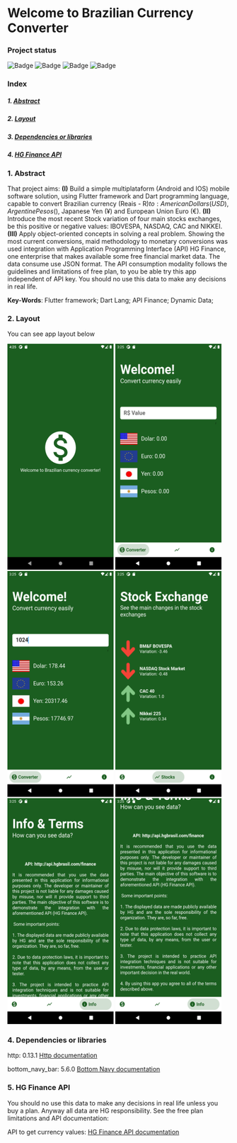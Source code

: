 
# Welcome to Brazilian Currency Converter


### Project status

![Badge](https://img.shields.io/static/v1?label=Framework&message=Flutter&color=blue&style=for-the-badge&logo=FLUTTER)   ![Badge](https://img.shields.io/static/v1?label=Language&message=dart&color=blue&style=for-the-badge&logo=DART) ![Badge](https://img.shields.io/static/v1?label=Project_Stage&message=complete&color=sucess&style=for-the-badge) ![Badge](https://img.shields.io/static/v1?label=API_Integration&message=HG_FINANCE&color=sucess&style=for-the-badge) 

### Index

##### 1. [Abstract](#Abstract)
##### 2. [Layout](#Layout)
##### 3. [Dependencies or libraries](#Dependencies)
##### 4. [HG Finance API](#Data)

### 1. Abstract <a name="Abstract"/>

That project aims: **(I)** Build a simple multiplataform (Android and IOS) mobile software solution, using Flutter framework and Dart programming language, capable to convert Brazilian currency (Reais - R$) to: American Dollars (USD), Argentine Pesos ($), Japanese Yen (¥) and European Union Euro (€). **(II)** Introduce the most recent Stock variation of four main stocks exchanges, be this positive or negative values: IBOVESPA, NASDAQ, CAC and NIKKEI. **(III)** Apply object-oriented concepts in solving a real problem. Showing the most current conversions, maid methodology to monetary conversions was used integration with Application Programming Interface (API) HG Finance, one enterprise that makes available some free financial market data. The data consume use JSON format. The API consumption modality follows the guidelines and limitations of free plan, to you be able try this app independent of API key. You should no use this data to make any decisions in real life.

**Key-Words**: Flutter framework; Dart Lang; API Finance; Dynamic Data;
 
### 2. Layout <a name="Layout"/>
You can see app layout below

<img src="/lib/resources/img/flutter_00.png" height="510" width="240">
<img src="/lib/resources/img/flutter_01.png" height="510" width="240">
<img src="/lib/resources/img/flutter_02.png" height="510" width="240">
<img src="/lib/resources/img/flutter_03.png" height="510" width="240">
<img src="/lib/resources/img/flutter_04.png" height="510" width="240">
<img src="/lib/resources/img/flutter_05.png" height="510" width="240">

### 4. Dependencies or libraries <a name="Dependencies"/>

http: 0.13.1 [Http documentation](https://pub.dev/packages/http)

bottom_navy_bar: 5.6.0 [Bottom Navy documentation](https://pub.dev/packages/bottom_navy_bar)


### 5. HG Finance API <a name="Data"/>

You should no use this data to make any decisions in real life unless you buy a plan. Anyway all data are HG responsibility. See the free plan limitations and API documentation:

API to get currency values: [HG Finance API documentation](https://console.hgbrasil.com/documentation/finance)





#
